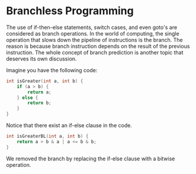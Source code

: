 # Branchless Programming

The use of if-then-else statements, switch cases, and even goto's are considered as branch operations. In the world of computing, the single operation that slows down the pipeline of instructions is the branch. The reason is because branch instruction depends on the result of the previous instruction. The whole concept of branch prediction is another topic that deserves its own discussion.

Imagine you have the following code:

```c
int isGreater(int a, int b) {
    if (a > b) {
        return a;
    } else {
        return b;
    }
}
```

Notice that there exist an if-else clause in the code.

```c
int isGreaterBL(int a, int b) {
    return a > b & a | a <= b & b;
}
```

We removed the branch by replacing the if-else clause with a bitwise operation.
